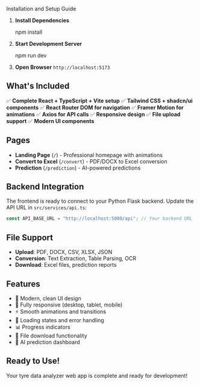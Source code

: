  Installation and Setup Guide


1. **Install Dependencies**

   npm install

2. **Start Development Server**

   npm run dev

3. **Open Browser**
 `http://localhost:5173`

## What's Included

✅ **Complete React + TypeScript + Vite setup**
✅ **Tailwind CSS + shadcn/ui components**
✅ **React Router DOM for navigation**
✅ **Framer Motion for animations**
✅ **Axios for API calls**
✅ **Responsive design**
✅ **File upload support**
✅ **Modern UI components**

## Pages

- **Landing Page** (`/`) - Professional homepage with animations
- **Convert to Excel** (`/convert`) - PDF/DOCX to Excel conversion
- **Prediction** (`/prediction`) - AI-powered predictions

## Backend Integration

The frontend is ready to connect to your Python Flask backend. Update the API URL in `src/services/api.ts`:

```typescript
const API_BASE_URL = "http://localhost:5000/api"; // Your backend URL
```

## File Support

- **Upload**: PDF, DOCX, CSV, XLSX, JSON
- **Conversion**: Text Extraction, Table Parsing, OCR
- **Download**: Excel files, prediction reports

## Features

- 🎨 Modern, clean UI design
- 📱 Fully responsive (desktop, tablet, mobile)
- ⚡ Smooth animations and transitions
- 🔄 Loading states and error handling
- 📊 Progress indicators
- 💾 File download functionality
- 🧠 AI prediction dashboard

## Ready to Use!

Your tyre data analyzer web app is complete and ready for development!

